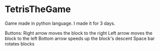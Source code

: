 # TetrisTheGame

Game made in python language. I made it for 3 days.

Buttons:
Right arrow moves the block to the right
Left arrow moves the block to the left
Bottom arrow speeds up the block's descent 
Space bar rotates blocks
